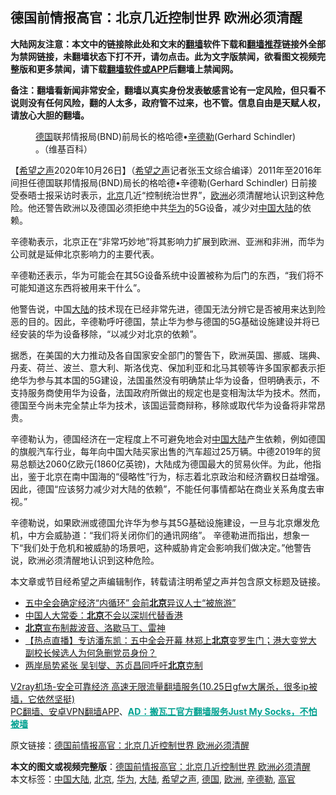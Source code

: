  <h2>德国前情报高官：北京几近控制世界 欧洲必须清醒</h2> <p class="notice"><b>大陆网友注意：本文中的链接除此处和文末的<a href="https://github.com/bannedbook/fanqiang" >翻墙</a>软件下载和<a href="https://github.com/killgcd/justmysocks/blob/master/README.md">翻墙推荐</a>链接外全部为禁网链接，未翻墙状态下打不开，请勿点击。此为文字版禁闻，欲看图文视频完整版和更多禁闻，请下载<a href="https://github.com/bannedbook/fanqiang">翻墙软件或APP</a>后翻墙上禁闻网。</p><p>备注：翻墙看新闻非常安全，翻墙以真实身份发表敏感言论有一定风险，但只看不说则没有任何风险，翻的人太多，政府管不过来，也不管。信息自由是天赋人权，请放心大胆的翻墙。</b></p>  <div class="entry"> <figure><figcaption><a href="https://www.bannedbook.org/bnews/tag/%e5%be%b7%e5%9b%bd/" class="st_tag internal_tag" rel="tag" title="标签 德国 下的日志">德国</a>联邦情报局(BND)前局长的格哈德•<a href="https://www.bannedbook.org/bnews/tag/%E8%BE%9B%E5%BE%B7%E5%8B%92/" class="st_tag internal_tag" rel="tag" title="标签 辛德勒 下的日志">辛德勒</a>(Gerhard Schindler) 。（维基百科）</figcaption></figure> <p>【<span class='wp_keywordlink_affiliate'><a href="https://www.soundofhope.org" title="希望之声" target="_blank">希望之声</a></span>2020年10月26日】（<a href="https://www.bannedbook.org/bnews/tag/%e5%b8%8c%e6%9c%9b%e4%b9%8b%e5%a3%b0/" class="st_tag internal_tag" rel="tag" title="标签 希望之声 下的日志">希望之声</a>记者张玉文综合编译）2011年至2016年间担任德国联邦情报局(BND)局长的格哈德•辛德勒(Gerhard Schindler) 日前接受泰晤士报采访时表示，<a href="https://www.bannedbook.org/bnews/tag/%e5%8c%97%e4%ba%ac/" class="st_tag internal_tag" rel="tag" title="标签 北京 下的日志">北京</a>几近“控制统治世界”，<a href="https://www.bannedbook.org/bnews/tag/%e6%ac%a7%e6%b4%b2/" class="st_tag internal_tag" rel="tag" title="标签 欧洲 下的日志">欧洲</a>必须清醒地认识到这种危险。他还警告欧洲以及德国必须拒绝中共<a href="https://www.bannedbook.org/bnews/tag/%e5%8d%8e%e4%b8%ba/" class="st_tag internal_tag" rel="tag" title="标签 华为 下的日志">华为</a>的5G设备，减少对<span class='wp_keywordlink_affiliate'><a href="https://www.bannedbook.org/" title="中国" target="_blank">中国</a></span><span class='wp_keywordlink_affiliate'><a href="https://www.bannedbook.org/" title="大陆" target="_blank">大陆</a></span>的依赖。</p> <p>辛德勒表示，北京正在“非常巧妙地”将其影响力扩展到欧洲、亚洲和非洲，而华为公司就是延伸北京影响力的主要代表。</p> <p>辛德勒还表示，华为可能会在其5G设备系统中设置被称为后门的东西，“我们将不可能知道这东西将被用来干什么”。</p>  <p>他警告说，中国<a href="https://www.bannedbook.org/bnews/tag/%e5%a4%a7%e9%99%86/" class="st_tag internal_tag" rel="tag" title="标签 大陆 下的日志">大陆</a>的技术现在已经非常先进，德国无法分辨它是否被用来达到险恶的目的。因此，辛德勒呼吁德国，禁止华为参与德国的5G基础设施建设并将已经安装的华为设备移除，“以减少对北京的依赖”。</p> <p>据悉，在美国的大力推动及各自国家安全部门的警告下，欧洲英国、挪威、瑞典、丹麦、荷兰、波兰、意大利、斯洛伐克、保加利亚和北马其顿等许多国家都表示拒绝华为参与其本国的5G建设，法国虽然没有明确禁止华为设备，但明确表示，不支持服务商使用华为设备，法国政府所做出的规定也是变相淘汰华为技术。然而，德国至今尚未完全禁止华为技术，该国运营商辩称，移除或取代华为设备将非常昂贵。</p> <p>辛德勒认为，德国经济在一定程度上不可避免地会对<a href="https://www.bannedbook.org/bnews/tag/%e4%b8%ad%e5%9b%bd%e5%a4%a7%e9%99%86/" class="st_tag internal_tag" rel="tag" title="标签 中国大陆 下的日志">中国大陆</a>产生依赖，例如德国的旗舰汽车行业，每年向中国大陆买家出售的汽车超过25万辆。中德2019年的贸易总额达2060亿欧元(1860亿英镑)，大陆成为德国最大的贸易伙伴。为此，他指出，鉴于北京在南中国海的“侵略性”行为，标志着北京政治和经济霸权日益增强。因此，德国“应该努力减少对大陆的依赖”，不能任何事情都站在商业关系角度去审视。”</p>  <p>辛德勒说，如果欧洲或德国允许华为参与其5G基础设施建设，一旦与北京爆发危机，中方会威胁道：“我们将关闭你们的通讯网络”。 辛德勒进而指出，想象一下“我们处于危机和被威胁的场景吧，这种威胁肯定会影响我们做决定。”他警告说，欧洲必须清醒地认识到这种危险。</p> <p>本文章或节目经希望之声编辑制作，转载请注明希望之声并包含原文标题及链接。</p> <ul class='op-related-articles' title='相关阅读'> <li><a href='https://www.bannedbook.org/bnews/headline/20201026/1420669.html' target='_blank'>五中全会确定经济“内循环” 会前<b>北京</b>异议人士“被旅游”</a></li> <li><a href='https://www.bannedbook.org/bnews/baitai/20201026/1420563.html' target='_blank'>中国人大常委：<b>北京</b>不会以深圳代替香港</a></li> <li><a href='https://www.bannedbook.org/bnews/headline/20201026/1420508.html' target='_blank'><b>北京</b>宣布制裁波音、洛歇马丁、雷神</a></li> <li><a href='https://www.bannedbook.org/bnews/bannedvideo/20201026/1420197.html' target='_blank'>【热点直播】专访潘东凯：五中全会开幕 林郑上<b>北京</b>变罗生门；港大变党大 副校长候选人为何急删党员身份？</a></li> <li><a href='https://www.bannedbook.org/bnews/headline/20201025/1420153.html' target='_blank'>两岸局势紧张 吴钊燮、苏贞昌同呼吁<b>北京</b>克制</a></li> </ul> <p class="texttj"> <a href="https://www.bannedbook.org/forum23/topic22702.html" target="_blank">V2ray机场-安全可靠经济 高速无限流量翻墙服务(10.25日gfw大屠杀，很多ip被墙，它依然坚挺)</a><br/> <a href="https://github.com/bannedbook/fanqiang/wiki/%E7%A6%81%E9%97%BB%E7%BD%91%E5%AE%89%E5%8D%93%E7%BF%BB%E5%A2%99%E6%96%B0%E9%97%BBAPP" target="_blank">PC翻墙、安卓VPN翻墙APP</a>、<span onclick="window.open('https://github.com/killgcd/justmysocks/blob/master/README.md')" style="font-weight:bold;color:#00A191;cursor:pointer;text-decoration:underline;outline:none">AD：搬瓦工官方翻墙服务Just My Socks，不怕被墙</span></p><p>原文链接：<a class="src_link"  href="https://www.soundofhope.org/post/436186" target="_blank">德国前情报高官：北京几近控制世界 欧洲必须清醒</a></p> <a name='sharetosocial'></a>       <div><b>本文的图文或视频完整版</b>：<a href='https://www.bannedbook.org/bnews/comments/20201027/1420827.html'>德国前情报高官：北京几近控制世界 欧洲必须清醒</a></div>  </div><!--END ENTRY--> <div class="postfooter"> <div>本文标签：<a href="https://www.bannedbook.org/bnews/tag/%e4%b8%ad%e5%9b%bd%e5%a4%a7%e9%99%86/" rel="tag">中国大陆</a>, <a href="https://www.bannedbook.org/bnews/tag/%e5%8c%97%e4%ba%ac/" rel="tag">北京</a>, <a href="https://www.bannedbook.org/bnews/tag/%e5%8d%8e%e4%b8%ba/" rel="tag">华为</a>, <a href="https://www.bannedbook.org/bnews/tag/%e5%a4%a7%e9%99%86/" rel="tag">大陆</a>, <a href="https://www.bannedbook.org/bnews/tag/%e5%b8%8c%e6%9c%9b%e4%b9%8b%e5%a3%b0/" rel="tag">希望之声</a>, <a href="https://www.bannedbook.org/bnews/tag/%e5%be%b7%e5%9b%bd/" rel="tag">德国</a>, <a href="https://www.bannedbook.org/bnews/tag/%e6%ac%a7%e6%b4%b2/" rel="tag">欧洲</a>, <a href="https://www.bannedbook.org/bnews/tag/%E8%BE%9B%E5%BE%B7%E5%8B%92/" rel="tag">辛德勒</a>, <a href="https://www.bannedbook.org/bnews/tag/%E9%AB%98%E5%AE%98/" rel="tag">高官</a></div>  </div><!--END POSTFOOTER--> 